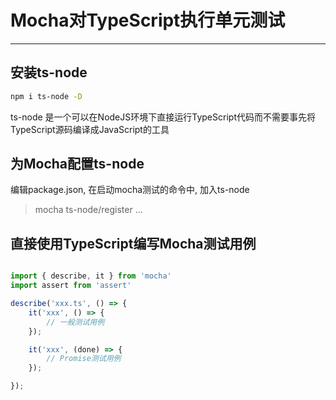 # Mocha对TypeScript执行单元测试

---

## 安装ts-node

```bash
npm i ts-node -D
```

ts-node 是一个可以在NodeJS环境下直接运行TypeScript代码而不需要事先将TypeScript源码编译成JavaScript的工具

## 为Mocha配置ts-node

编辑package.json, 在启动mocha测试的命令中, 加入ts-node

> mocha ts-node/register ...

## 直接使用TypeScript编写Mocha测试用例

```typescript

import { describe, it } from 'mocha'
import assert from 'assert'

describe('xxx.ts', () => {
    it('xxx', () => {
        // 一般测试用例
    });

    it('xxx', (done) => {
        // Promise测试用例
    });

});
```